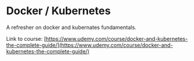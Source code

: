 # Docker / Kubernetes 

A refresher on docker and kubernates fundamentals.

Link to course: [https://www.udemy.com/course/docker-and-kubernetes-the-complete-guide/](https://www.udemy.com/course/docker-and-kubernetes-the-complete-guide/)
